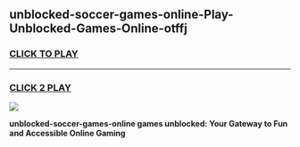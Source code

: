 
## unblocked-soccer-games-online-Play-Unblocked-Games-Online-otffj
<h3>
<a href="https://premium76.site?title=unblocked-soccer-games-online&ref=25A">CLICK TO PLAY</a></h3>
<hr>

<h3>
<a href="https://premium76.site?title=unblocked-soccer-games-online&ref=25A">CLICK 2 PLAY</a>
  
</h3>

<a href="https://premium76.site?title=unblocked-soccer-games-online&ref=25A"><img src="https://clearcache.store/games.png"></a>


**unblocked-soccer-games-online games unblocked: Your Gateway to Fun and Accessible Online Gaming**
